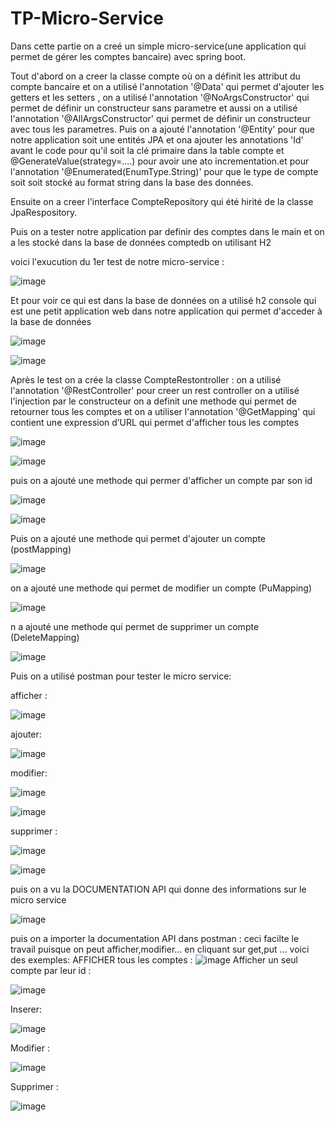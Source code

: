 # TP-Micro-Service


Dans cette partie on a creé un simple micro-service(une application qui permet de gérer les comptes bancaire) avec spring boot.

Tout d'abord on a creer la classe compte où on a définit les attribut du compte bancaire et on a utilisé l'annotation '@Data' qui permet d'ajouter les getters et les setters , on a utilisé l'annotation '@NoArgsConstructor' qui permet de définir un constructeur sans parametre et aussi  on a utilisé l'annotation '@AllArgsConstructor' qui permet de définir un constructeur avec tous les parametres. Puis on a ajouté l'annotation '@Entity' pour que notre application soit une entités JPA
et ona ajouter les annotations 'Id' avant le code pour qu'il soit la clé primaire dans la table compte et @GenerateValue(strategy=....) pour avoir une ato incrementation.et pour l'annotation '@Enumerated(EnumType.String)' pour que le type de compte soit soit stocké au format string dans la base des données.



Ensuite on a creer l'interface CompteRepository qui été hirité de la classe JpaRespository.

Puis on a tester notre application par definir des comptes dans le main et on a les stocké dans la base de données comptedb on utilisant H2

voici l'exucution du 1er test de notre micro-service :

![image](https://user-images.githubusercontent.com/84719124/163490290-a220f2c1-a8c0-4495-824c-4d12fcb5f204.png)

Et pour voir ce qui est dans la base de données on a utilisé h2 console qui est une petit application web dans notre application qui permet d'acceder à la base de données

![image](https://user-images.githubusercontent.com/84719124/163490751-c6aceea7-02cf-400f-bdaf-19fea530c351.png)


![image](https://user-images.githubusercontent.com/84719124/163490781-c02af4c8-bae7-41b0-81a9-a87aef4a129f.png)


Après le test on a crée la classe CompteRestontroller :
  on a utilisé l'annotation '@RestController' pour creer un rest controller
  on a utilisé l'injection par le constructeur
  on a definit une methode qui permet de retourner tous les comptes 
  et on a utiliser l'annotation '@GetMapping' qui contient une expression d’URL qui permet d'afficher tous les comptes
  
  ![image](https://user-images.githubusercontent.com/84719124/163491874-1c618cbb-0f56-4627-af89-ad7de33ce33b.png)

![image](https://user-images.githubusercontent.com/84719124/163491892-5900d601-f4fe-4c9e-a4d2-fb1043c9101c.png)


  puis on a ajouté une methode qui permer d'afficher un compte par son id
  
  ![image](https://user-images.githubusercontent.com/84719124/163491987-042fbc18-b816-436d-a679-d7fec9278794.png)


![image](https://user-images.githubusercontent.com/84719124/163492000-e2079c66-94c0-40d6-9f71-7b15b5bb2c10.png)


Puis on a ajouté une methode qui permet d'ajouter un compte (postMapping)

![image](https://user-images.githubusercontent.com/84719124/163511550-3e87f560-393c-4ce7-b485-b40f7680a3b6.png)



on a ajouté une methode qui permet de modifier un compte (PuMapping)

![image](https://user-images.githubusercontent.com/84719124/163511606-cabb7618-bd45-430a-8dc5-cbada7c0c30a.png)


n a ajouté une methode qui permet de supprimer un compte (DeleteMapping)


![image](https://user-images.githubusercontent.com/84719124/163511650-663e51db-4f1b-48de-aa15-82df11c31c60.png)


Puis on a utilisé postman pour tester le micro service:

afficher :

![image](https://user-images.githubusercontent.com/84719124/163512213-f957f7cf-99a3-4506-b268-5e2adecce227.png)

ajouter:

![image](https://user-images.githubusercontent.com/84719124/163512266-1a08ea7b-692f-4ebc-ac7f-99a0fd2066ec.png)

modifier:

![image](https://user-images.githubusercontent.com/84719124/163512309-af9ab524-f77c-4d5d-a9bc-81d7db1ea9c1.png)

![image](https://user-images.githubusercontent.com/84719124/163512401-4cae4f57-11c3-4454-a686-1e262060ba97.png)


supprimer :

![image](https://user-images.githubusercontent.com/84719124/163512431-fd5c9f19-68a2-43dd-a805-65186cda37cb.png)


![image](https://user-images.githubusercontent.com/84719124/163512450-2dee489a-aa9d-4b2a-abc0-8b9078c9da01.png)



puis on a vu la DOCUMENTATION API qui donne des informations sur le micro service

![image](https://user-images.githubusercontent.com/84719124/163512624-671b71ed-0bd4-4ae9-8167-40b26f50871f.png)


puis on a importer la documentation API dans postman :
  ceci facilte le travail puisque on peut afficher,modifier... en cliquant sur get,put ...
  voici des exemples:
  AFFICHER tous les comptes : 
  ![image](https://user-images.githubusercontent.com/84719124/163513105-ed60f21d-8b0a-4a43-997c-4c2175b75fc9.png)
  Afficher un seul compte par leur id :
  
  ![image](https://user-images.githubusercontent.com/84719124/163513208-21117023-c12e-437b-abc9-9f83bc33d7ba.png)

  
  Inserer:
  
  ![image](https://user-images.githubusercontent.com/84719124/163513122-da7702f7-190a-43e6-a37c-f51e8a830023.png)



Modifier :

![image](https://user-images.githubusercontent.com/84719124/163513240-2f9b5d27-c3ad-422b-ad95-a89ea2f0e55c.png)

Supprimer :

![image](https://user-images.githubusercontent.com/84719124/163513267-5e444150-0648-4125-b1dd-1694ef805c9a.png)


  


